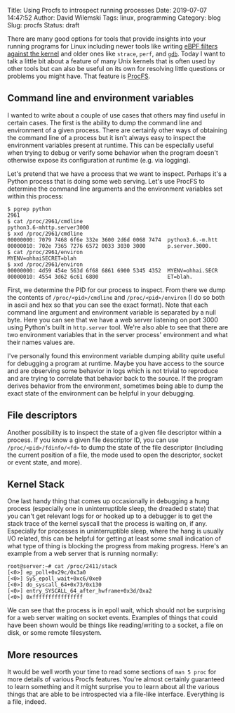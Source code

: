 Title: Using Procfs to introspect running processes
Date: 2019-07-07 14:47:52
Author: David Wilemski
Tags: linux, programming
Category: blog
Slug: procfs
Status: draft

There are many good options for tools that provide insights into your running programs for Linux including newer tools like writing [eBPF filters against the kernel](http://www.brendangregg.com/ebpf.html) and older ones like `strace`, `perf`, and [`gdb`](https://www.youtube.com/watch?v=LwicN2u6Dro). Today I want to talk a little bit about a feature of many Unix kernels that is often used by other tools but can also be useful on its own for resolving little questions or problems you might have.  That feature is [ProcFS](https://en.wikipedia.org/wiki/Procfs).

## Command line and environment variables
I wanted to write about a couple of use cases that others may find useful in certain cases. The first is the ability to dump the command line and environment of a given process. There are certainly other ways of obtaining the command line of a process but it isn't always easy to inspect the environment variables present at runtime. This can be especially useful when trying to debug or verify some behavior when the program doesn't otherwise expose its configuration at runtime (e.g. via logging).

Let's pretend that we have a process that we want to inspect. Perhaps it's a Python process that is doing some web serving. Let's use ProcFS to determine the command line arguments and the environment variables set within this process:

```
$ pgrep python
2961
$ cat /proc/2961/cmdline
python3.6-mhttp.server3000
$ xxd /proc/2961/cmdline
00000000: 7079 7468 6f6e 332e 3600 2d6d 0068 7474  python3.6.-m.htt
00000010: 702e 7365 7276 6572 0033 3030 3000       p.server.3000.
$ cat /proc/2961/environ
MYENV=ohhaiSECRET=blah
$ xxd /proc/2961/environ
00000000: 4d59 454e 563d 6f68 6861 6900 5345 4352  MYENV=ohhai.SECR
00000010: 4554 3d62 6c61 6800                      ET=blah.
```

First, we determine the PID for our process to inspect. From there we dump the contents of `/proc/<pid>/cmdline` and `/proc/<pid>/environ` (I do so both in ascii and hex so that you can see the exact format). Note that each command line argument and environment variable is separated by a null byte. Here you can see that we have a web server listening on port 3000 using Python's built in `http.server` tool. We're also able to see that there are two environment variables that in the server process' environment and what their names values are.

I've personally found this environment variable dumping ability quite useful for debugging a program at runtime. Maybe you have access to the source and are observing some behavior in logs which is not trivial to reproduce and are trying to correlate that behavior back to the source. If the program derives behavior from the environment, sometimes being able to dump the exact state of the environment can be helpful in your debugging.

## File descriptors
Another possibility is to inspect the state of a given file descriptor within a process. If you know a given file descriptor ID, you can use `/proc/<pid>/fdinfo/<fd>` to dump the state of the file descriptor (including the current position of a file, the mode used to open the descriptor, socket or event state, and more).

## Kernel Stack
One last handy thing that comes up occasionally in debugging a hung process (especially one in uninterruptible sleep, the dreaded `D` state) that you can't get relevant logs for or hooked up to a debugger is to get the stack trace of the kernel syscall that the process is waiting on, if any. Especially for processes in uninterruptible sleep, where the hang is usually I/O related, this can be helpful for getting at least some small indication of what type of thing is blocking the progress from making progress. Here's an example from a web server that is running normally:

```
root@server:~# cat /proc/2411/stack
[<0>] ep_poll+0x29c/0x3a0
[<0>] SyS_epoll_wait+0xc6/0xe0
[<0>] do_syscall_64+0x73/0x130
[<0>] entry_SYSCALL_64_after_hwframe+0x3d/0xa2
[<0>] 0xffffffffffffffff
```

We can see that the process is in epoll wait, which should not be surprising for a web server waiting on socket events. Examples of things that could have been shown would be things like reading/writing to a socket, a file on disk, or some remote filesystem.

## More resources
It would be well worth your time to read some sections of `man 5 proc` for more details of various Procfs features. You're almost certainly guaranteed to learn something and it might surprise you to learn about all the various things that are able to be introspected via a file-like interface. Everything is a file, indeed.
